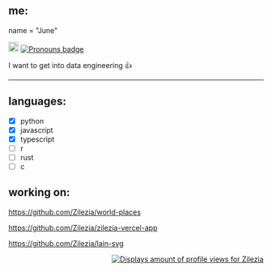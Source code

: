 ## me:
name = "June"
  
<a href='https://en.pronouns.page/@zilezia'><img src="https://en.pronouns.page/logo/logo-primary.svg" alt="Pronouns logo" title='pronouns' height="20"></a> [![Pronouns badge](https://img.shields.io/badge/she/it-c71585?style=plastic)](https://en.pronouns.page/@zilezia)

I want to get into data engineering 👍

---

## languages:
- [X] python
- [X] javascript
- [X] typescript
- [ ] r
- [ ] rust
- [ ] c

## working on: 
https://github.com/Zilezia/world-places

https://github.com/Zilezia/zilezia-vercel-app

https://github.com/Zilezia/lain-svg 

<div id="header" align="right">
  <a href="https://komarev.com/ghpvc"><img src="https://komarev.com/ghpvc/?username=Zilezia&color=blueviolet&abbreviated=true" alt="Displays amount of profile views for Zilezia"/></a>
</div> 
